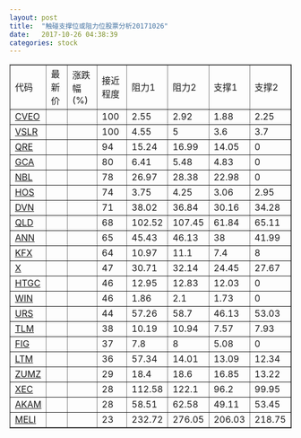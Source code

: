 ```yaml
---
layout: post
title:  "触碰支撑位或阻力位股票分析20171026"
date:   2017-10-26 04:38:39
categories: stock
---
```

<script type="text/javascript">
var stockList = []
stockList.push('gb_cveo');
stockList.push('gb_vslr');
stockList.push('gb_qre');
stockList.push('gb_gca');
stockList.push('gb_nbl');
stockList.push('gb_hos');
stockList.push('gb_dvn');
stockList.push('gb_qld');
stockList.push('gb_ann');
stockList.push('gb_kfx');
stockList.push('gb_x');
stockList.push('gb_htgc');
stockList.push('gb_win');
stockList.push('gb_urs');
stockList.push('gb_tlm');
stockList.push('gb_fig');
stockList.push('gb_ltm');
stockList.push('gb_zumz');
stockList.push('gb_xec');
stockList.push('gb_akam');
stockList.push('gb_meli');
</script>
<table border="1">
 <tr>
 <td>代码</td>
 <td>最新价</td>
 <td>涨跌幅(%)</td>
 <td>接近程度</td>
 <td>阻力1</td>
 <td>阻力2</td>
 <td>支撑1</td>
 <td>支撑2</td>
</tr>
  <tr id="cveo" class="green">
  <td><a href="http://stock.finance.sina.com.cn/usstock/quotes/CVEO.html" target="_blank">CVEO</a></td><td></td><td></td><td>100</td><td>2.55</td><td>2.92</td><td>1.88</td><td>2.25</td></tr>
  <tr id="vslr" class="green">
  <td><a href="http://stock.finance.sina.com.cn/usstock/quotes/VSLR.html" target="_blank">VSLR</a></td><td></td><td></td><td>100</td><td>4.55</td><td>5</td><td>3.6</td><td>3.7</td></tr>
  <tr id="qre" class="red">
  <td><a href="http://stock.finance.sina.com.cn/usstock/quotes/QRE.html" target="_blank">QRE</a></td><td></td><td></td><td>94</td><td>15.24</td><td>16.99</td><td>14.05</td><td>0</td></tr>
  <tr id="gca" class="green">
  <td><a href="http://stock.finance.sina.com.cn/usstock/quotes/GCA.html" target="_blank">GCA</a></td><td></td><td></td><td>80</td><td>6.41</td><td>5.48</td><td>4.83</td><td>0</td></tr>
  <tr id="nbl" class="red">
  <td><a href="http://stock.finance.sina.com.cn/usstock/quotes/NBL.html" target="_blank">NBL</a></td><td></td><td></td><td>78</td><td>26.97</td><td>28.38</td><td>22.98</td><td>0</td></tr>
  <tr id="hos" class="green">
  <td><a href="http://stock.finance.sina.com.cn/usstock/quotes/HOS.html" target="_blank">HOS</a></td><td></td><td></td><td>74</td><td>3.75</td><td>4.25</td><td>3.06</td><td>2.95</td></tr>
  <tr id="dvn" class="green">
  <td><a href="http://stock.finance.sina.com.cn/usstock/quotes/DVN.html" target="_blank">DVN</a></td><td></td><td></td><td>71</td><td>38.02</td><td>36.84</td><td>30.16</td><td>34.28</td></tr>
  <tr id="qld" class="green">
  <td><a href="http://stock.finance.sina.com.cn/usstock/quotes/QLD.html" target="_blank">QLD</a></td><td></td><td></td><td>68</td><td>102.52</td><td>107.45</td><td>61.84</td><td>65.11</td></tr>
  <tr id="ann" class="red">
  <td><a href="http://stock.finance.sina.com.cn/usstock/quotes/ANN.html" target="_blank">ANN</a></td><td></td><td></td><td>65</td><td>45.43</td><td>46.13</td><td>38</td><td>41.99</td></tr>
  <tr id="kfx" class="green">
  <td><a href="http://stock.finance.sina.com.cn/usstock/quotes/KFX.html" target="_blank">KFX</a></td><td></td><td></td><td>64</td><td>10.97</td><td>11.1</td><td>7.4</td><td>8</td></tr>
  <tr id="x" class="green">
  <td><a href="http://stock.finance.sina.com.cn/usstock/quotes/X.html" target="_blank">X</a></td><td></td><td></td><td>47</td><td>30.71</td><td>32.14</td><td>24.45</td><td>27.67</td></tr>
  <tr id="htgc" class="red">
  <td><a href="http://stock.finance.sina.com.cn/usstock/quotes/HTGC.html" target="_blank">HTGC</a></td><td></td><td></td><td>46</td><td>12.95</td><td>12.83</td><td>12.03</td><td>0</td></tr>
  <tr id="win" class="red">
  <td><a href="http://stock.finance.sina.com.cn/usstock/quotes/WIN.html" target="_blank">WIN</a></td><td></td><td></td><td>46</td><td>1.86</td><td>2.1</td><td>1.73</td><td>0</td></tr>
  <tr id="urs" class="green">
  <td><a href="http://stock.finance.sina.com.cn/usstock/quotes/URS.html" target="_blank">URS</a></td><td></td><td></td><td>44</td><td>57.26</td><td>58.7</td><td>46.13</td><td>53.03</td></tr>
  <tr id="tlm" class="green">
  <td><a href="http://stock.finance.sina.com.cn/usstock/quotes/TLM.html" target="_blank">TLM</a></td><td></td><td></td><td>38</td><td>10.19</td><td>10.94</td><td>7.57</td><td>7.93</td></tr>
  <tr id="fig" class="green">
  <td><a href="http://stock.finance.sina.com.cn/usstock/quotes/FIG.html" target="_blank">FIG</a></td><td></td><td></td><td>37</td><td>7.8</td><td>8</td><td>5.08</td><td>0</td></tr>
  <tr id="ltm" class="red">
  <td><a href="http://stock.finance.sina.com.cn/usstock/quotes/LTM.html" target="_blank">LTM</a></td><td></td><td></td><td>36</td><td>57.34</td><td>14.01</td><td>13.09</td><td>12.34</td></tr>
  <tr id="zumz" class="red">
  <td><a href="http://stock.finance.sina.com.cn/usstock/quotes/ZUMZ.html" target="_blank">ZUMZ</a></td><td></td><td></td><td>29</td><td>18.4</td><td>18.6</td><td>16.85</td><td>13.22</td></tr>
  <tr id="xec" class="green">
  <td><a href="http://stock.finance.sina.com.cn/usstock/quotes/XEC.html" target="_blank">XEC</a></td><td></td><td></td><td>28</td><td>112.58</td><td>122.1</td><td>96.2</td><td>99.95</td></tr>
  <tr id="akam" class="green">
  <td><a href="http://stock.finance.sina.com.cn/usstock/quotes/AKAM.html" target="_blank">AKAM</a></td><td></td><td></td><td>28</td><td>58.51</td><td>62.58</td><td>49.11</td><td>53.45</td></tr>
  <tr id="meli" class="green">
  <td><a href="http://stock.finance.sina.com.cn/usstock/quotes/MELI.html" target="_blank">MELI</a></td><td></td><td></td><td>23</td><td>232.72</td><td>276.05</td><td>206.03</td><td>218.75</td></tr>
</table>
